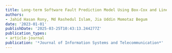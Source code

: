 ```yaml
---
title: Long-term Software Fault Prediction Model Using Box-Cox and Linear Regression
authors:
- Jahid Hasan Rony, Md Rashedul Islam, Jia Uddin Momotaz Begum
date: '2023-01-01'
publishDate: '2025-03-25T10:43:13.244277Z'
publication_types:
- article-journal
publication: '*Journal of Information Systems and Telecommunication*'
---
```

